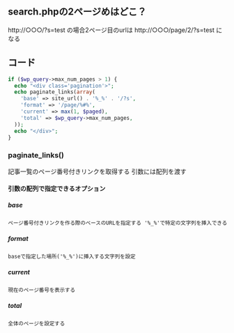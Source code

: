 ## search.phpの2ページめはどこ？
http://○○○/?s=test の場合2ページ目のurlは
http://○○○/page/2/?s=test になる

## コード
```php
if ($wp_query->max_num_pages > 1) {
  echo "<div class='pagination'>";
  echo paginate_links(array(
    'base' => site_url() . '%_%' . '/?s',
    'format' => '/page/%#%',
    'current' => max(1, $paged),
    'total' => $wp_query->max_num_pages,
  ));
  echo "</div>";
}
```

### paginate_links()
記事一覧のページ番号付きリンクを取得する
引数には配列を渡す

#### 引数の配列で指定できるオプション
##### base
    ページ番号付きリンクを作る際のベースのURLを指定する '%_%'で特定の文字列を挿入できる
##### format
    baseで指定した場所('%_%')に挿入する文字列を設定
##### current
    現在のページ番号を表示する
##### total
    全体のページを設定する
